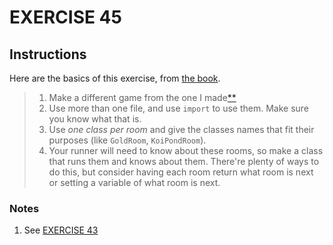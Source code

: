 # EXERCISE 45

## Instructions
Here are the basics of this exercise, from [the book](https://orbiscascade-washington.primo.exlibrisgroup.com/permalink/01ALLIANCE_UW/1juclfo/alma99323947822201451).

> 1. Make a different game from the one I made[\*\*](#notes)
> 2. Use more than one file, and use `import` to use them. Make sure you know what that is. 
> 3. Use *one class per room* and give the classes names that fit their purposes (like `GoldRoom`, `KoiPondRoom`).
> 4. Your runner will need to know about these rooms, so make a class that runs them and knows about them. There're plenty of ways to do this, but consider having each room return what room is next or setting a variable of what room is next. 

### Notes
1. See [EXERCISE 43](https://github.com/uwl-python-ig/lp3thw/tree/master/ex43)
